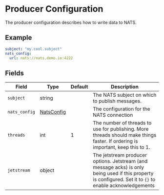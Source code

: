 # Producer Configuration

The producer configuration describes how to write data to NATS.

## Example

```yaml
subject: "my.cool.subject"
nats_config:
  url: nats://nats.demo.io:4222
```

## Fields
| Field         | Type                           | Default | Description                                                                                                                                               |
|---------------|--------------------------------|---------|-----------------------------------------------------------------------------------------------------------------------------------------------------------|
| `subject`     | string                         |         | The NATS subject on which to publish messages.                                                                                                            |
| `nats_config` | [NatsConfig](./nats_config.md) |         | The configuration for the NATS connection                                                                                                                 |
| `threads`     | int                            | 1       | The number of threads to use for publishing. More threads should make things faster. If ordering is important, keep this to 1.                            |
| `jetstream`   | object                         |         | The jetstream producer options. Jetstream (and message acks) is only being used if this property is configured. Set it to `{}` to enable acknowledgements |